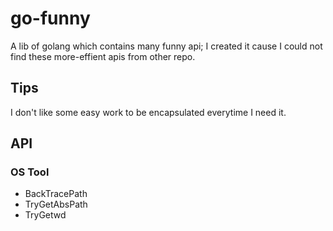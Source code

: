 # go-funny
A lib of golang which contains many funny api; I created it cause I could not find these more-effient apis from other repo.

## Tips
I don't like some easy work to be encapsulated everytime I need it.

## API
### OS Tool
- BackTracePath
- TryGetAbsPath
- TryGetwd
